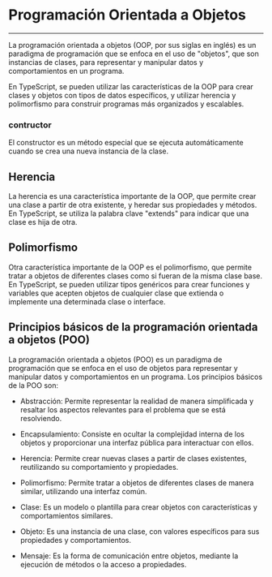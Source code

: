 # Programación Orientada a Objetos
***
La programación orientada a objetos (OOP, por sus siglas en inglés) es un paradigma de programación que se enfoca en el uso de "objetos", que son instancias de clases, para representar y manipular datos y comportamientos en un programa. 

En TypeScript, se pueden utilizar las características de la OOP para crear clases y objetos con tipos de datos específicos, y utilizar herencia y polimorfismo para construir programas más organizados y escalables.

### contructor

El constructor es un método especial que se ejecuta automáticamente cuando se crea una nueva instancia de la clase.

## Herencia
La herencia es una característica importante de la OOP, que permite crear una clase a partir de otra existente, y heredar sus propiedades y métodos.
En TypeScript, se utiliza la palabra clave "extends" para indicar que una clase es hija de otra.

## Polimorfismo

Otra característica importante de la OOP es el polimorfismo, que permite tratar a objetos de diferentes clases como si fueran de la misma clase base. En TypeScript, se pueden utilizar tipos genéricos para crear funciones y variables que acepten objetos de cualquier clase que extienda o implemente una determinada clase o interface. 

## Principios básicos de la programación orientada a objetos (POO)
La programación orientada a objetos (POO) es un paradigma de programación que se enfoca en el uso de objetos para representar y manipular datos y comportamientos en un programa. Los principios básicos de la POO son:

* Abstracción: Permite representar la realidad de manera simplificada y resaltar los aspectos relevantes para el problema que se está resolviendo.

* Encapsulamiento: Consiste en ocultar la complejidad interna de los objetos y proporcionar una interfaz pública para interactuar con ellos.

* Herencia: Permite crear nuevas clases a partir de clases existentes, reutilizando su comportamiento y propiedades.

* Polimorfismo: Permite tratar a objetos de diferentes clases de manera similar, utilizando una interfaz común.

* Clase: Es un modelo o plantilla para crear objetos con características y comportamientos similares.

* Objeto: Es una instancia de una clase, con valores específicos para sus propiedades y comportamientos.

* Mensaje: Es la forma de comunicación entre objetos, mediante la ejecución de métodos o la acceso a propiedades.